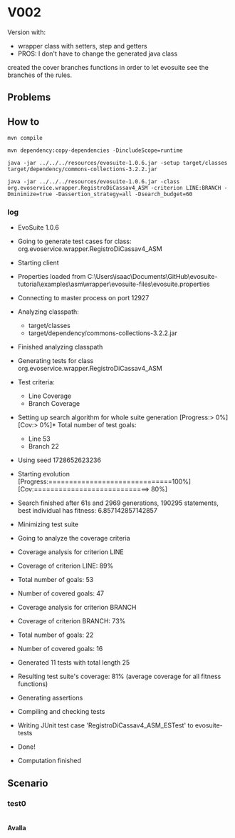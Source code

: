# V002

Version with:
- wrapper class with setters, step and getters
- PROS: I don't have to change the generated java class

created the cover branches functions in order to let evosuite see the branches of the rules.

## Problems


## How to
```shell
mvn compile
```
```shell
mvn dependency:copy-dependencies -DincludeScope=runtime
```
```shell
java -jar ../../../resources/evosuite-1.0.6.jar -setup target/classes target/dependency/commons-collections-3.2.2.jar
```
```shell
java -jar ../../../resources/evosuite-1.0.6.jar -class org.evoservice.wrapper.RegistroDiCassav4_ASM -criterion LINE:BRANCH -Dminimize=true -Dassertion_strategy=all -Dsearch_budget=60
```

### log
* EvoSuite 1.0.6
* Going to generate test cases for class: org.evoservice.wrapper.RegistroDiCassav4_ASM
* Starting client
* Properties loaded from C:\Users\isaac\Documents\GitHub\evosuite-tutorial\examples\asm\wrapper\evosuite-files\evosuite.properties
* Connecting to master process on port 12927
* Analyzing classpath:
  - target/classes
  - target/dependency/commons-collections-3.2.2.jar
* Finished analyzing classpath
* Generating tests for class org.evoservice.wrapper.RegistroDiCassav4_ASM
* Test criteria:
  - Line Coverage
  - Branch Coverage
* Setting up search algorithm for whole suite generation
  [Progress:>                             0%] [Cov:>                                  0%]* Total number of test goals:
  - Line 53
  - Branch 22
* Using seed 1728652623236
* Starting evolution
  [Progress:==============================100%] [Cov:============================>      80%]
* Search finished after 61s and 2969 generations, 190295 statements, best individual has fitness: 6.857142857142857
* Minimizing test suite
* Going to analyze the coverage criteria
* Coverage analysis for criterion LINE
* Coverage of criterion LINE: 89%
* Total number of goals: 53
* Number of covered goals: 47
* Coverage analysis for criterion BRANCH
* Coverage of criterion BRANCH: 73%
* Total number of goals: 22
* Number of covered goals: 16
* Generated 11 tests with total length 25
* Resulting test suite's coverage: 81% (average coverage for all fitness functions)
* Generating assertions
* Compiling and checking tests
* Writing JUnit test case 'RegistroDiCassav4_ASM_ESTest' to evosuite-tests
* Done!

* Computation finished

## Scenario
### test0
```
```
#### Avalla
```
```
